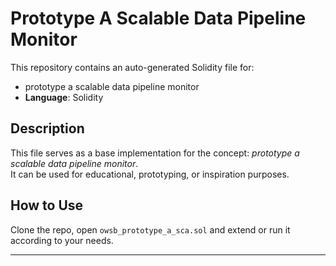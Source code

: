 # Prototype A Scalable Data Pipeline Monitor

This repository contains an auto-generated Solidity file for:

- prototype a scalable data pipeline monitor
- **Language**: Solidity

## Description

This file serves as a base implementation for the concept: *prototype a scalable data pipeline monitor*.  
It can be used for educational, prototyping, or inspiration purposes.

## How to Use

Clone the repo, open `owsb_prototype_a_sca.sol` and extend or run it according to your needs.

---


